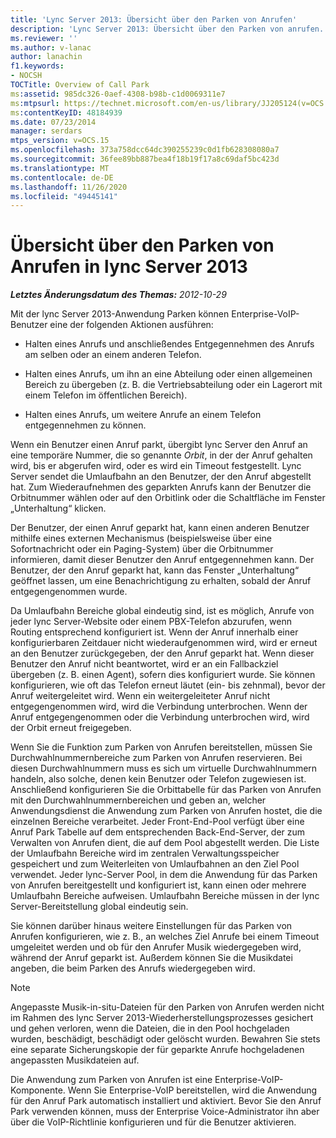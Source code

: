 ```yaml
---
title: 'Lync Server 2013: Übersicht über den Parken von Anrufen'
description: 'Lync Server 2013: Übersicht über den Parken von anrufen.'
ms.reviewer: ''
ms.author: v-lanac
author: lanachin
f1.keywords:
- NOCSH
TOCTitle: Overview of Call Park
ms:assetid: 985dc326-0aef-4308-b98b-c1d0069311e7
ms:mtpsurl: https://technet.microsoft.com/en-us/library/JJ205124(v=OCS.15)
ms:contentKeyID: 48184939
ms.date: 07/23/2014
manager: serdars
mtps_version: v=OCS.15
ms.openlocfilehash: 373a758dcc64dc390255239c0d1fb628308080a7
ms.sourcegitcommit: 36fee89bb887bea4f18b19f17a8c69daf5bc423d
ms.translationtype: MT
ms.contentlocale: de-DE
ms.lasthandoff: 11/26/2020
ms.locfileid: "49445141"
---
```

# <a name="overview-of-call-park-in-lync-server-2013"></a>Übersicht über den Parken von Anrufen in lync Server 2013

<div data-xmlns="http://www.w3.org/1999/xhtml">

<div class="topic" data-xmlns="http://www.w3.org/1999/xhtml" data-msxsl="urn:schemas-microsoft-com:xslt" data-cs="https://msdn.microsoft.com/">

<div data-asp="https://msdn2.microsoft.com/asp">



</div>

<div id="mainSection">

<div id="mainBody">

<span> </span>

_**Letztes Änderungsdatum des Themas:** 2012-10-29_

Mit der lync Server 2013-Anwendung Parken können Enterprise-VoIP-Benutzer eine der folgenden Aktionen ausführen:

  - Halten eines Anrufs und anschließendes Entgegennehmen des Anrufs am selben oder an einem anderen Telefon.

  - Halten eines Anrufs, um ihn an eine Abteilung oder einen allgemeinen Bereich zu übergeben (z. B. die Vertriebsabteilung oder ein Lagerort mit einem Telefon im öffentlichen Bereich).

  - Halten eines Anrufs, um weitere Anrufe an einem Telefon entgegennehmen zu können.

Wenn ein Benutzer einen Anruf parkt, übergibt lync Server den Anruf an eine temporäre Nummer, die so genannte *Orbit*, in der der Anruf gehalten wird, bis er abgerufen wird, oder es wird ein Timeout festgestellt. Lync Server sendet die Umlaufbahn an den Benutzer, der den Anruf abgestellt hat. Zum Wiederaufnehmen des geparkten Anrufs kann der Benutzer die Orbitnummer wählen oder auf den Orbitlink oder die Schaltfläche im Fenster „Unterhaltung“ klicken.

Der Benutzer, der einen Anruf geparkt hat, kann einen anderen Benutzer mithilfe eines externen Mechanismus (beispielsweise über eine Sofortnachricht oder ein Paging-System) über die Orbitnummer informieren, damit dieser Benutzer den Anruf entgegennehmen kann. Der Benutzer, der den Anruf geparkt hat, kann das Fenster „Unterhaltung“ geöffnet lassen, um eine Benachrichtigung zu erhalten, sobald der Anruf entgegengenommen wurde.

Da Umlaufbahn Bereiche global eindeutig sind, ist es möglich, Anrufe von jeder lync Server-Website oder einem PBX-Telefon abzurufen, wenn Routing entsprechend konfiguriert ist. Wenn der Anruf innerhalb einer konfigurierbaren Zeitdauer nicht wiederaufgenommen wird, wird er erneut an den Benutzer zurückgegeben, der den Anruf geparkt hat. Wenn dieser Benutzer den Anruf nicht beantwortet, wird er an ein Fallbackziel übergeben (z. B. einen Agent), sofern dies konfiguriert wurde. Sie können konfigurieren, wie oft das Telefon erneut läutet (ein- bis zehnmal), bevor der Anruf weitergeleitet wird. Wenn ein weitergeleiteter Anruf nicht entgegengenommen wird, wird die Verbindung unterbrochen. Wenn der Anruf entgegengenommen oder die Verbindung unterbrochen wird, wird der Orbit erneut freigegeben.

Wenn Sie die Funktion zum Parken von Anrufen bereitstellen, müssen Sie Durchwahlnummernbereiche zum Parken von Anrufen reservieren. Bei diesen Durchwahlnummern muss es sich um virtuelle Durchwahlnummern handeln, also solche, denen kein Benutzer oder Telefon zugewiesen ist. Anschließend konfigurieren Sie die Orbittabelle für das Parken von Anrufen mit den Durchwahlnummernbereichen und geben an, welcher Anwendungsdienst die Anwendung zum Parken von Anrufen hostet, die die einzelnen Bereiche verarbeitet. Jeder Front-End-Pool verfügt über eine Anruf Park Tabelle auf dem entsprechenden Back-End-Server, der zum Verwalten von Anrufen dient, die auf dem Pool abgestellt werden. Die Liste der Umlaufbahn Bereiche wird im zentralen Verwaltungsspeicher gespeichert und zum Weiterleiten von Umlaufbahnen an den Ziel Pool verwendet. Jeder lync-Server Pool, in dem die Anwendung für das Parken von Anrufen bereitgestellt und konfiguriert ist, kann einen oder mehrere Umlaufbahn Bereiche aufweisen. Umlaufbahn Bereiche müssen in der lync Server-Bereitstellung global eindeutig sein.

Sie können darüber hinaus weitere Einstellungen für das Parken von Anrufen konfigurieren, wie z. B., an welches Ziel Anrufe bei einem Timeout umgeleitet werden und ob für den Anrufer Musik wiedergegeben wird, während der Anruf geparkt ist. Außerdem können Sie die Musikdatei angeben, die beim Parken des Anrufs wiedergegeben wird.

<div>


> [!NOTE]  
> Angepasste Musik-in-situ-Dateien für den Parken von Anrufen werden nicht im Rahmen des lync Server 2013-Wiederherstellungsprozesses gesichert und gehen verloren, wenn die Dateien, die in den Pool hochgeladen wurden, beschädigt, beschädigt oder gelöscht wurden. Bewahren Sie stets eine separate Sicherungskopie der für geparkte Anrufe hochgeladenen angepassten Musikdateien auf.



</div>

Die Anwendung zum Parken von Anrufen ist eine Enterprise-VoIP-Komponente. Wenn Sie Enterprise-VoIP bereitstellen, wird die Anwendung für den Anruf Park automatisch installiert und aktiviert. Bevor Sie den Anruf Park verwenden können, muss der Enterprise Voice-Administrator ihn aber über die VoIP-Richtlinie konfigurieren und für die Benutzer aktivieren.

</div>

<span> </span>

</div>

</div>

</div>

